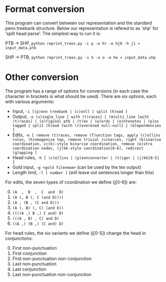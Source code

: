 # Format conversion
This program can convert between our representation and the standard penn treebank structure.
Below our representation is refered to as 'shp' for 'split head parse'.
The simplest way to run it is:

PTB -> SHP, `python reprint_trees.py -i p -o hr -e hj0 -h j1 < input_data.ptb`

SHP -> PTB, `python reprint_trees.py -i h -o o -e he < input_data.shp`

# Other conversion
The program has a range of options for conversions (in each case the character in brackets is what should be used).
There are six options, each with various arguments:

- Input, `-i [(p)enn treebank | (c)onll | split (h)ead ]`
- Output, `-o (s)ingle_line [ with (t)races] | (m)ulti_line [with (t)races] | (o)riginal ptb | (t)ex | (w)ords | (o)ntonotes | (p)os tagged | split (h)ead [with (r)everesed null-null] | (d)ependencies ]`
- Edits, `-e [ remove (t)races, remove (f)unction tags, apply (c)ollins rules, (h)omogenise top, remove trivial (u)naries, right (b)inarise coordination, cc(k)-style binarise coordination, remove (e)xtra coordination nodes, (j)kk-style coordination[0-6], redirect (g)apping ]`
- Head rules, `-h [ (c)ollins | (p)ennconverter | (t)iger | (j)kk[0-5] ]`
- Gold input, `-g <gold filenmae>` (can be used by the tex output)
- Length limit, `-l [ number ]` (will leave out sentences longer than this)

For edits, the seven types of coordination we define (j[0-6]) are:

0. `(A  ,  B  ,  C  and  D)`
1. `(A (, B (, C (and D))))`
2. `(A , (B , (C and D)))`
3. `(A (, B) (, C) (and D))`
4. `((((A ,) B ,) C and) D)`
5. `(((A , B) , C) and D)`
6. `((A ,) (B ,) (C and) D)`

For head rules, the six variants we define (j[0-5]) change the head in conjunctions:

0. First non-punctuation
1. First conjunction
2. First non-punctuation non-conjunction
3. Last non-punctuation
4. Last conjunction
5. Last non-punctuation non-conjunction
